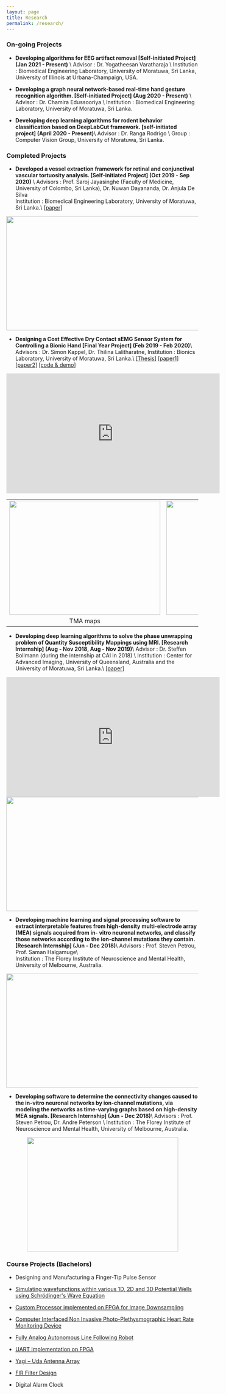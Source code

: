 ```yaml
---
layout: page
title: Research
permalink: /research/
---
```


<h3>On-going Projects</h3>

* **Developing algorithms for EEG artifact removal [Self-initiated Project] (Jan 2021 - Present)** \\
Advisor : Dr. Yogatheesan Varatharaja \\
Institution : Biomedical Engineering Laboratory, University of Moratuwa, Sri Lanka, University of Illinois at Urbana-Champaign, USA.

* **Developing a graph neural network-based real-time hand gesture recognition algorithm. [Self-initiated Project] (Aug 2020 - Present)** \\
Advisor : Dr. Chamira Edussooriya \\
Institution : Biomedical Engineering Laboratory, University of Moratuwa, Sri Lanka.

* **Developing deep learning algorithms for rodent behavior classification based on DeepLabCut framework. [self-initiated project] (April 2020 - Present)**\\
Advisor : Dr. Ranga Rodrigo \\
Group : Computer Vision Group, University of Moratuwa, Sri Lanka.

<h3>Completed Projects</h3>

* **Developed a vessel extraction framework for retinal and conjunctival vascular tortuosity analysis. [Self-initiated Project] (Oct 2019 - Sep 2020)** \\
Advisors : Prof. Saroj Jayasinghe (Faculty of Medicine, University of Colombo, Sri Lanka), Dr. Nuwan Dayananda, Dr. Anjula De Silva  
Institution : Biomedical Engineering Laboratory, University of Moratuwa, Sri Lanka.\\
[[paper]]({{site.url}}/docs/papers/2020_4.pdf)

<div style="text-align: center"><img src="{{site.url}}/images/projects5.png" width="631" height="300" /></div>

* **Designing a Cost Effective Dry Contact sEMG Sensor System for Controlling a Bionic Hand [Final Year Project] (Feb 2019 - Feb 2020)**\\
Advisors : Dr. Simon Kappel, Dr. Thilina Lalitharatne, 
Institution : Bionics Laboratory, University of Moratuwa, Sri Lanka.\\
[[Thesis]](https://drive.google.com/file/d/1vsiN3oIjDBOPYcGHZHiY1dkdisIAycm_/view?usp=sharing) [[paper1]]({{site.url}}/docs/papers/2020_1.pdf) [[paper2]]({{site.url}}/docs/papers/2020_2.pdf) [[code & demo]](https://github.com/Laknath1996/Real-Time-Hand-Gesture-Recognition-with-TMA-Maps)

<center>
<iframe width="560" height="315" src="https://www.youtube.com/embed/dPA2NB8ugzg" frameborder="0" allow="accelerometer; autoplay; clipboard-write; encrypted-media; gyroscope; picture-in-picture" allowfullscreen></iframe>
</center>

<center>
<table>
  <tr>
    <td align="center" valign="top"><img src="{{site.url}}/images/projects1.png" width="396" height="300" /></td>
    <td align="center" valign="top"><img src="{{site.url}}/images/projects6.png" width="513" height="300" /></td>
  </tr>
    <tr>
    <td align="center">TMA maps</td>
    <td align="center">Active dry-contact sEMG sensors</td>
  </tr>
 </table>
</center>

* **Developing deep learning algorithms to solve the phase unwrapping problem of Quantity Susceptibility Mappings using MRI. [Research Internship] (Aug - Nov 2018, Aug - Nov 2019)**\\
Advisor : Dr. Steffen Bollmann (during the internship at CAI in 2018) \\
Institution : Center for Advanced Imaging, University of Queensland, Australia and the University of Moratuwa, Sri Lanka.\\
[[paper]]({{site.url}}/docs/papers/2020_3.pdf)

<center>
<iframe width="560" height="315" src="https://www.youtube.com/embed/RS5yPn5KHfU" title="YouTube video player" frameborder="0" allow="accelerometer; autoplay; clipboard-write; encrypted-media; gyroscope; picture-in-picture" allowfullscreen></iframe>
</center>

<div style="text-align: center"><img src="{{site.url}}/images/projects4.png" width="695" height="300" /></div>

* **Developing machine learning and signal processing software to extract interpretable features from high-density multi-electrode array (MEA) signals acquired from in-   vitro neuronal networks, and classify those networks according to the ion-channel mutations they contain. [Research Internship] (Jun - Dec 2018)**\\
Advisors : Prof. Steven Petrou, Prof. Saman Halgamuge\\   
Institution : The Florey Institute of Neuroscience and Mental Health, University of Melbourne, Australia.

<div style="text-align: center"><img src="{{site.url}}/images/projects2.png" width="516" height="300" /></div>

* **Developing software to determine the connectivity changes caused to the in-vitro neuronal networks by ion-channel mutations, via modeling the networks as time-varying graphs based on high-density MEA signals. [Research Internship] (Jun - Dec 2018)**\\
Advisors : Prof. Steven Petrou, Dr. Andre Peterson \\
Institution : The Florey Institute of Neuroscience and Mental Health, University of Melbourne, Australia.

<div style="text-align: center"><img src="{{site.url}}/images/projects3.png" width="397" height="300" /></div>

<h3>Course Projects (Bachelors)</h3>

* Designing and Manufacturing a Finger-Tip Pulse Sensor

* [Simulating wavefunctions within various 1D, 2D and 3D Potential Wells using Schrödinger's Wave Equation](https://laknath1996.github.io/course/project/2019/01/17/potential-wells.html)

* [Custom Processor implemented on FPGA for Image Downsampling](https://laknath1996.github.io/course/project/2018/05/25/processor-design.html)

* [Computer Interfaced Non Invasive Photo-Plethysmographic Heart Rate Monitoring Device](https://laknath1996.github.io/self/initiated/project/2017/04/20/photopleth-device.html)

* [Fully Analog Autonomous Line Following Robot](https://laknath1996.github.io/course/project/2017/06/12/analog-line-follower.html)

* [UART Implementation on FPGA](https://laknath1996.github.io/course/project/2017/08/18/uart-fpga.html)

* [Yagi – Uda Antenna Array](https://laknath1996.github.io/course/project/2016/10/07/yagi-antenna.html)

* [FIR Filter Design](https://laknath1996.github.io/course/project/2017/09/05/fir-design.html)

* Digital Alarm Clock
